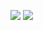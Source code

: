 <!--

<script src="https://cdnjs.cloudflare.com/ajax/libs/fancybox/3.1.25/jquery.fancybox.min.js"></script>

-->

<a data-fancybox="gallery" href="big_1.jpg"><img src="small_1.jpg"></a>
<a data-fancybox="gallery" href="big_2.jpg"><img src="small_2.jpg"></a>

